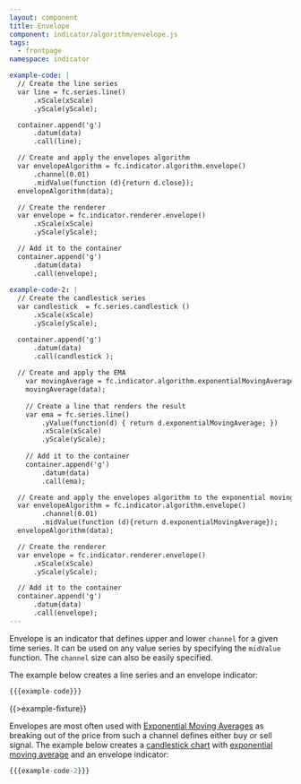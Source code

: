 ```yaml
---
layout: component
title: Envelope
component: indicator/algorithm/envelope.js
tags:
  - frontpage
namespace: indicator

example-code: |
  // Create the line series
  var line = fc.series.line()
      .xScale(xScale)
      .yScale(yScale);

  container.append('g')
      .datum(data)
      .call(line);

  // Create and apply the envelopes algorithm
  var envelopeAlgorithm = fc.indicator.algorithm.envelope()
      .channel(0.01)
      .midValue(function (d){return d.close});
  envelopeAlgorithm(data);

  // Create the renderer
  var envelope = fc.indicator.renderer.envelope()
      .xScale(xScale)
      .yScale(yScale);

  // Add it to the container
  container.append('g')
      .datum(data)
      .call(envelope);
      
example-code-2: |
  // Create the candlestick series
  var candlestick  = fc.series.candlestick ()
      .xScale(xScale)
      .yScale(yScale);

  container.append('g')
      .datum(data)
      .call(candlestick );
      
  // Create and apply the EMA
    var movingAverage = fc.indicator.algorithm.exponentialMovingAverage()
    movingAverage(data);
  
    // Create a line that renders the result
    var ema = fc.series.line()
        .yValue(function(d) { return d.exponentialMovingAverage; })
        .xScale(xScale)
        .yScale(yScale);
  
    // Add it to the container
    container.append('g')
        .datum(data)
        .call(ema);

  // Create and apply the envelopes algorithm to the exponential moving average
  var envelopeAlgorithm = fc.indicator.algorithm.envelope()
        .channel(0.01)
        .midValue(function (d){return d.exponentialMovingAverage});
  envelopeAlgorithm(data);

  // Create the renderer
  var envelope = fc.indicator.renderer.envelope()
      .xScale(xScale)
      .yScale(yScale);

  // Add it to the container
  container.append('g')
      .datum(data)
      .call(envelope);
---
```


Envelope is an indicator that defines upper and lower `channel` for a given time series. It can be used on any
value series by specifying the `midValue` function.  The `channel` size can also be easily specified.

The example below creates a line series and an envelope indicator:

```js
{{{example-code}}}
```

{{>example-fixture}}

Envelopes are most often used with [Exponential Moving Averages](./exponentialMovingAverage) as breaking out
of the price from such a channel defines either buy or sell signal. The example below creates a 
[candlestick chart](../series/candlestick) with [exponential moving average](./exponentialMovingAverage) 
and an envelope indicator:

```js
{{{example-code-2}}}
```

<div id="envelope_2" class="chart"> </div>
<script type="text/javascript">
(function() {
    var desiredWidth = $('#envelope_2').width(),
        desiredHeight = desiredWidth / 2.4; //keeps the width-height ratio at 600-250 (defaults for createFixture)
    var f = createFixture('#envelope_2', desiredWidth, desiredHeight, null, function() { return true; });
    var container = f.container, data = f.data,
      xScale = f.xScale, yScale = f.yScale;
    {{{example-code-2}}}
}());
</script>

